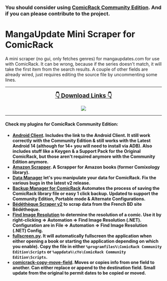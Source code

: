 ### You should consider using [ComicRack Community Edition](https://github.com/maforget/ComicRackCE). And if you can please contribute to the project.

# MangaUpdate Mini Scraper for ComicRack
A mini scraper (no gui, only fetches genres) for mangaupdates.com for use with ComicRack. It can be wrong, because if the series doesn't match, it will take the first item from the search results. A couple of other fields are already wired, just requires editing the source file by uncommenting some lines.

----

<p align="center">
    <b><u><span style='font-size:14.0pt'>👇 Download Links 👇</span></u></b>
</p>
<p align="center">
    <a href="https://github.com/maforget/ComicRack_MangaUpdateScraper/releases/download/nightly/MangaUpdateScraper.crplugin" alt="Nightly">
      <img src="https://img.shields.io/github/v/release/maforget/ComicRack_MangaUpdateScraper?include_prereleases&label=pre-release&logo=github" /></a>
</p>

----

#### Check my plugins for ComicRack Community Edition:

- **[Android Client](https://github.com/maforget/ComicRackKeygen/releases/tag/1.0). Includes the link to the Android Client. It still work correctly with the Community Edition & still works with the Latest Android 14 (although for 14+ you will need to install via ADB). Also includes stuff like a Keygen & a Support Pack for the Original ComicRack, but those aren't required anymore with the Community Edition anymore.**
- **[Amazon Scrapper](https://github.com/maforget/ComicRack_AmazonScrapper). A Scrapper for Amazon books (former Comixology library).**
- **[Data Manager](https://github.com/maforget/CRDataManager) let's you manipulate your data for ComicRack. Fix the various bugs in the latest v2 release.**
- **[Backup Manager for ComicRack](https://github.com/maforget/cr-backup-manager) Automates the process of saving the ComicRack library file or easy 1 click backup. Updated to support the Community Edition, Portable mode & Alternate Configurations.**
- **[Bédéthèque Scraper v2](https://github.com/maforget/Bedetheque-Scrapper-2) to scrap data from the French BD site Bédétheque.**
- **[Find Image Resolution](https://github.com/maforget/ComicRack_FindImageResolution) to determine the resolution of a comic. Use it by right-clicking => Automation => Find Image Resolution (.NET). Configuration are in File => Automation => Find Image Resolution (.NET) Config.**
- **[fullscreen.py](https://gist.githubusercontent.com/maforget/186a99205140acd3f7d3328ad1466e62/raw/8c7c0ecab28fb9a6037adbe19ff553e3597cccd6/fullscreen.py). It will automatically fullscreen the application when either opening a book or starting the application depending on which you enable). Copy the file in either `%programfiles%\ComicRack Community Edition\Scripts` or `%appdata%\cYo\ComicRack Community Edition\Scripts`.**
- **[comicrack-copy-move-field](https://github.com/maforget/comicrack-copy-move-field). Moves or copies info from one field to another. Can either replace or append to the destination field. Small update from the original to permit dates to be copied or moved.**
